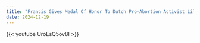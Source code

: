 ```yaml
---
title: "Francis Gives Medal Of Honor To Dutch Pro-Abortion Activist Lilianne Ploumen"
date: 2024-12-19
---
```


{{< youtube UroEsQ5ov8I >}}
